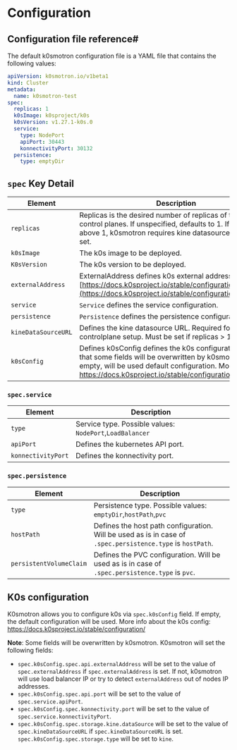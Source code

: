 # Configuration

## Configuration file reference#

The default k0smotron configuration file is a YAML file that contains the following values:

```yaml
apiVersion: k0smotron.io/v1beta1
kind: Cluster
metadata:
  name: k0smotron-test
spec:
  replicas: 1
  k0sImage: k0sproject/k0s
  k0sVersion: v1.27.1-k0s.0
  service:
    type: NodePort
    apiPort: 30443
    konnectivityPort: 30132
  persistence:
    type: emptyDir
```

## `spec` Key Detail

| Element             | Description                                                                                                                                                                                                         |
|---------------------|---------------------------------------------------------------------------------------------------------------------------------------------------------------------------------------------------------------------|
| `replicas`          | Replicas is the desired number of replicas of the k0s control planes. If unspecified, defaults to 1. If the value is above 1, k0smotron requires kine datasource URL to be set.                                     |
| `k0sImage`          | The k0s image to be deployed.                                                                                                                                                                                       |
| `K0sVersion`        | The k0s version to be deployed.                                                                                                                                                                                     |
| `externalAddress`   | ExternalAddress defines k0s external address. See [https://docs.k0sproject.io/stable/configuration/#specapi](https://docs.k0sproject.io/stable/configuration/#specapi)                                              |
| `service`           | `Service` defines the service configuration.                                                                                                                                                                        |
| `persistence`       | `Persistence` defines the persistence configuration.                                                                                                                                                                |
| `kineDataSourceURL` | Defines the kine datasource URL. Required for HA controlplane setup. Must be set if replicas > 1.                                                                                                                   |
| `k0sConfig`         | Defines k0sConfig defines the k0s configuration. Note, that some fields will be overwritten by k0smotron. If empty, will be used default configuration. More info: https://docs.k0sproject.io/stable/configuration/ |

### `spec.service`

| Element            | Description                                              |
|--------------------|----------------------------------------------------------|
| `type`             | Service type. Possible values: `NodePort`,`LoadBalancer` |
| `apiPort`          | Defines the kubernetes API port.                         |
| `konnectivityPort` | Defines the konnectivity port.                           |

### `spec.persistence`

| Element                 | Description                                                                                                |
|-------------------------|------------------------------------------------------------------------------------------------------------|
| `type`                  | Persistence type. Possible values: `emptyDir`,`hostPath`,`pvc`                                             |
| `hostPath`              | Defines the host path configuration. Will be used as is in case of `.spec.persistence.type` is `hostPath`. |
| `persistentVolumeClaim` | Defines the PVC configuration. Will be used as is in case of `.spec.persistence.type` is `pvc`.            |


## K0s configuration

K0smotron allows you to configure k0s via `spec.k0sConfig` field. If empty, the default configuration will be used. 
More info about the k0s config: https://docs.k0sproject.io/stable/configuration/ 

**Note**: Some fields will be overwritten by k0smotron. K0smotron will set the following fields:

- `spec.k0sConfig.spec.api.externalAddress` will be set to the value of `spec.externalAddress` if `spec.externalAddress` is set. 
   If not, k0smotron will use load balancer IP or try to detect `externalAddress` out of nodes IP addresses. 
- `spec.k0sConfig.spec.api.port` will be set to the value of `spec.service.apiPort`.
- `spec.k0sConfig.spec.konnectivity.port` will be set to the value of `spec.service.konnectivityPort`.
- `spec.k0sConfig.spec.storage.kine.dataSource` will be set to the value of `spec.kineDataSourceURL` if `spec.kineDataSourceURL` is set. 
  `spec.k0sConfig.spec.storage.type` will be set to `kine`.


